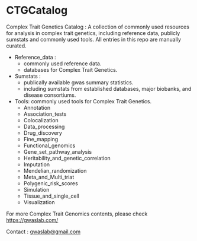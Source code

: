 # CTGCatalog

Complex Trait Genetics Catalog : A collection of commonly used resources for analysis in complex trait genetics, including reference data, publicly sumstats and commonly used tools. All entries in this repo are manually curated.

* Reference_data :
  * commonly used reference data.
  * databases for Complex Trait Genetics.
* Sumstats :  
  * publically available gwas summary statistics.
  * including sumstats from established databases, major biobanks, and disease consortiums.
* Tools: commonly used tools for Complex Trait Genetics.
  * Annotation
  * Association_tests
  * Colocalization
  * Data_processing
  * Drug_discovery
  * Fine_mapping
  * Functional_genomics
  * Gene_set_pathway_analysis
  * Heritability_and_genetic_correlation
  * Imputation
  * Mendelian_randomization
  * Meta_and_Multi_triat
  * Polygenic_risk_scores
  * Simulation
  * Tissue_and_single_cell
  * Visualization

For more Complex Trait Genomics contents, please check https://gwaslab.com/

Contact : gwaslab@gmail.com
